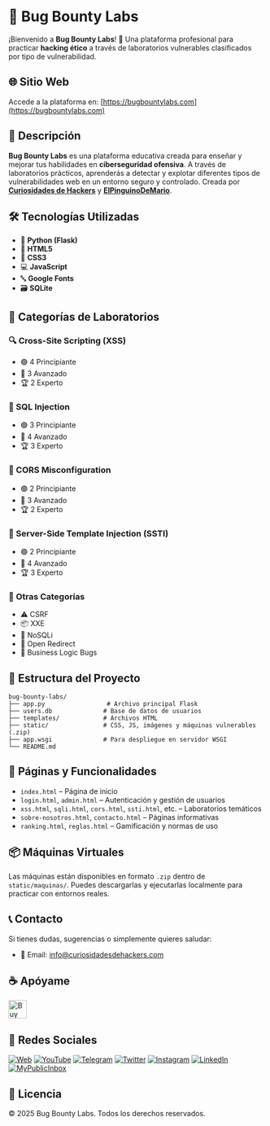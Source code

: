 
# 🐞 Bug Bounty Labs

¡Bienvenido a **Bug Bounty Labs**! 🚀 Una plataforma profesional para practicar **hacking ético** a través de laboratorios vulnerables clasificados por tipo de vulnerabilidad.

## 🌐 Sitio Web

Accede a la plataforma en: [https://bugbountylabs.com](https://bugbountylabs.com)

## 📌 Descripción

**Bug Bounty Labs** es una plataforma educativa creada para enseñar y mejorar tus habilidades en **ciberseguridad ofensiva**. A través de laboratorios prácticos, aprenderás a detectar y explotar diferentes tipos de vulnerabilidades web en un entorno seguro y controlado. Creada por [**Curiosidades de Hackers**](https://curiosidadesdehackers.com/) y [**ElPinguinoDeMario**](https://www.youtube.com/@ElPinguinoDeMario).

## 🛠️ Tecnologías Utilizadas

- 🐍 **Python (Flask)**
- 📄 **HTML5**
- 🎨 **CSS3**
- 💻 **JavaScript**
- 🔤 **Google Fonts**
- 🗃️ **SQLite**

## 🧪 Categorías de Laboratorios

### 🔍 Cross-Site Scripting (XSS)
- 🟢 4 Principiante
- 🔵 3 Avanzado
- 🏆 2 Experto

### 💉 SQL Injection
- 🟢 3 Principiante
- 🔵 4 Avanzado
- 🏆 3 Experto

### 🔄 CORS Misconfiguration
- 🟢 2 Principiante
- 🔵 3 Avanzado
- 🏆 2 Experto

### 📝 Server-Side Template Injection (SSTI)
- 🟢 2 Principiante
- 🔵 4 Avanzado
- 🏆 3 Experto

### 🧬 Otras Categorías
- ⚠️ CSRF
- 📦 XXE
- 🧮 NoSQLi
- 🔁 Open Redirect
- 🧠 Business Logic Bugs

## 📁 Estructura del Proyecto

```
bug-bounty-labs/
├── app.py                 # Archivo principal Flask
├── users.db              # Base de datos de usuarios
├── templates/            # Archivos HTML
├── static/               # CSS, JS, imágenes y máquinas vulnerables (.zip)
├── app.wsgi              # Para despliegue en servidor WSGI
└── README.md
```

## 📄 Páginas y Funcionalidades

- `index.html` – Página de inicio
- `login.html`, `admin.html` – Autenticación y gestión de usuarios
- `xss.html`, `sqli.html`, `cors.html`, `ssti.html`, etc. – Laboratorios temáticos
- `sobre-nosotros.html`, `contacto.html` – Páginas informativas
- `ranking.html`, `reglas.html` – Gamificación y normas de uso

## 📦 Máquinas Virtuales

Las máquinas están disponibles en formato `.zip` dentro de `static/maquinas/`. Puedes descargarlas y ejecutarlas localmente para practicar con entornos reales.

## 📞 Contacto

Si tienes dudas, sugerencias o simplemente quieres saludar:

- 📧 Email: [info@curiosidadesdehackers.com](mailto:info@curiosidadesdehackers.com)

## ☕ Apóyame

<a href='https://ko-fi.com/O4O3W3IIA' target='_blank'>
  <img height='36' style='border:0px;height:36px;' src='https://storage.ko-fi.com/cdn/kofi5.png?v=6' border='0' alt='Buy Me a Coffee at ko-fi.com' />
</a>

## 📲 Redes Sociales

[![Web](https://img.shields.io/badge/Sitio_Web-009ee1?style=for-the-badge&logo=Firefox&logoColor=white)](https://www.curiosidadesdehackers.com)
[![YouTube](https://img.shields.io/badge/-YouTube-FF0000?style=for-the-badge&logo=youtube&logoColor=white)](https://www.youtube.com/channel/UCyFq3OKciq3VMNpTmzV1XTA)
[![Telegram](https://img.shields.io/badge/-Telegram-2CA5E0?style=for-the-badge&logo=telegram&logoColor=white)](https://t.me/CuriosidadesDeHackers)
[![Twitter](https://img.shields.io/badge/-Twitter-1DA1F2?style=for-the-badge&logo=twitter&logoColor=white)](https://twitter.com/HackersCuriosos)
[![Instagram](https://img.shields.io/badge/-Instagram-E4405F?style=for-the-badge&logo=instagram&logoColor=white)](https://www.instagram.com/curiosidadesdehackers/)
[![LinkedIn](https://img.shields.io/badge/-LinkedIn-0077B5?style=for-the-badge&logo=linkedin&logoColor=white)](https://es.linkedin.com/in/manuel-mart%C3%ADnez-curiosidades-de-hackers-55b245289)
[![MyPublicInbox](https://img.shields.io/badge/-MyPublicInbox-FFA500?style=for-the-badge&logo=mail.ru&logoColor=white)](https://www.mypublicinbox.com/CuriosidadesDeHackers)

## 📜 Licencia

© 2025 Bug Bounty Labs. Todos los derechos reservados.
